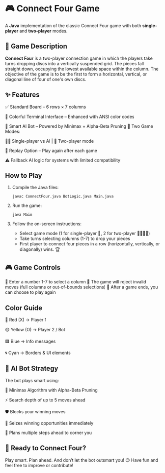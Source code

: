 # 🎮 Connect Four Game 

A **Java** implementation of the classic Connect Four game with both **single-player** and **two-player** modes.

## 🧩 Game Description

**Connect Four** is a two-player connection game in which the players take turns dropping discs into a vertically suspended grid. 
The pieces fall straight down, occupying the lowest available space within the column. 
The objective of the game is to be the first to form a horizontal, vertical, or diagonal line of four of one's own discs.

## ✨ Features

✅ Standard Board – 6 rows × 7 columns

🎨 Colorful Terminal Interface – Enhanced with ANSI color codes

🧠 Smart AI Bot – Powered by Minimax + Alpha-Beta Pruning
👫 Two Game Modes:

🧍‍♂️ Single-player vs AI | 👬 Two-player mode

🔁 Replay Option – Play again after each game

⚠️ Fallback AI logic for systems with limited compatibility

## How to Play

1. Compile the Java files:

   ```
   javac ConnectFour.java BotLogic.java Main.java
   ```

2. Run the game:

   ```
   java Main
   ```

3. Follow the on-screen instructions:
   - Select game mode (1 for single-player 🤖, 2 for two-player 🧍‍♂️🧍‍♂️)
   - Take turns selecting columns (1-7) to drop your pieces
   - First player to connect four pieces in a row (horizontally, vertically, or diagonally) wins. 🏆

## 🎮 Game Controls

🔢 Enter a number 1-7 to select a column
🚫 The game will reject invalid moves (full columns or out-of-bounds selections)
🔄 After a game ends, you can choose to play again

## Color Guide

🔴 Red (X) → Player 1

🟡 Yellow (O) → Player 2 / Bot

🟦 Blue → Info messages

🌀 Cyan → Borders & UI elements

## 🤖 AI Bot Strategy
The bot plays smart using:

🧠 Minimax Algorithm with Alpha-Beta Pruning

⚡ Search depth of up to 5 moves ahead

🛡️ Blocks your winning moves

🚀 Seizes winning opportunities immediately

🧩 Plans multiple steps ahead to corner you


## 🚀 Ready to Connect Four?

Play smart. Plan ahead. And don’t let the bot outsmart you! 😉
Have fun and feel free to improve or contribute!